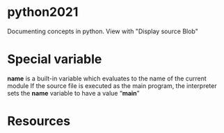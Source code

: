 # python2021
Documenting concepts in python. View with "Display source Blob" 

# Special variable 
__name__ is a built-in variable which evaluates to the name of the current module
If the source file is executed as the main program, the interpreter sets the __name__ variable to have a value “__main__”
# Resources
